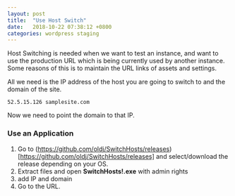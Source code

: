 ```yaml
---
layout: post
title:  "Use Host Switch"
date:   2018-10-22 07:38:12 +0800
categories: wordpress staging
---
```


Host Switching is needed when we want to test an instance, and want to use the production URL which is being currently used by another instance. Some reasons of this is to maintain the URL links of assets and settings.

All we need is the IP address of the host you are going to switch to and the domain of the site.

    52.5.15.126 samplesite.com
    
Now we need to point the domain to that IP. 

### Use an Application

1. Go to (https://github.com/oldj/SwitchHosts/releases)[https://github.com/oldj/SwitchHosts/releases] and select/download the release depending on your OS.
1. Extract files and open **SwitchHosts!.exe** with admin rights
1. add IP and domain
1. Go to the URL.


